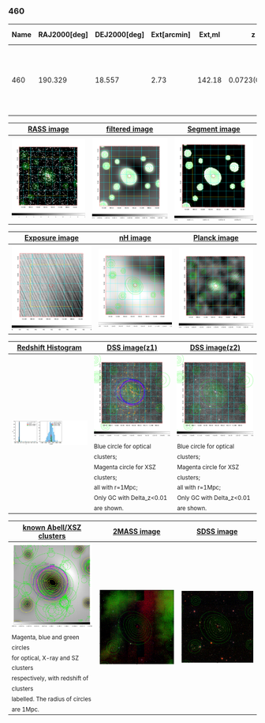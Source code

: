 <div STYLE="page-break-after: always;"></div>

### 460

|Name|RAJ2000[deg]|DEJ2000[deg] |Ext[arcmin]| Ext,ml | z | z_src| C|GC(XSZ,Delta_z<0.01)| GC(OPT,Delta_z<0.01)|GC| R_sig[arcmin] | R500[arcmin] | R500[Mpc]| CRsig[c/s] | CR500[c/s] |L500[1E44 erg/s]|F500[1E-12 erg/s/cm^2]| M500[1E14 Msun]|Tx[keV]|Cnt_sig|Beta|Rc[arcmin]|Comment|Alias|
|---|---|---|---|---|---|------|---|--------|---------|----------|---|---|---|---|---|---|---|---|---|---|---|---|---|---|
|460| 190.329| 18.557| 2.73| 142.18| 0.0723(0.005)| z1, z_xsz| B| F20, L03, MCXC, PSZ2, Tar, XB| A, N, W| A, C, F20, L03, MCXC, N, PSZ2, Tar, W, XB| 8.800| 10.844| 0.896| 0.371(0.038)| 0.386(0.040)| 0.957(0.055)| 7.500(0.431)| 2.19(0.06)| 3.55(0.07)| 158.2| 0.933(-0.080+0.048)| 5.655(-0.577+0.408)| -| k340|

|[RASS image](../image/460/460_img.pdf)|[filtered image](../image/460/460_fil.pdf)|[Segment image](../image/460/460_seg.pdf)|
|-------------------|--------------------|-------------------|
| <img src="../image/460/460_img.png" width="300">  | <img src="../image/460/460_fil.png" width="300">   | <img src="../image/460/460_seg.png" width="300">  |

|[Exposure image](../image/460/460_mex.pdf)| [nH image](../image/460/460_nh.pdf)| [Planck image](../image/460/460_p.pdf)|
|-------------------|--------------------|-------------------|
|<img src="../image/460/460_mex.png" width="300">   | <img src="../image/460/460_nh.png" width="300">    | <img src="../image/460/460_p.png" width="300"> |

|[Redshift Histogram](../image/460/460_zg.pdf) | [DSS image(z1)](../image/460/460_dss_z1.pdf)      |  [DSS image(z2)](../image/460/460_dss_z2.pdf)    |
|-------------------|--------------------|-------------------|
|<img src="../image/460/460_zg.png" width="300"> |<img src="../image/460/460_dss_z1.png" width="300"> <sub><br>Blue circle for optical clusters; <br>Magenta circle for XSZ clusters; <br>all with r=1Mpc; <br>Only GC with Delta_z<0.01 are shown. </sub>| <img src="../image/460/460_dss_z2.png" width="300"><sub><br>Blue circle for optical clusters; <br>Magenta circle for XSZ clusters; <br>all with r=1Mpc; <br>Only GC with Delta_z<0.01 are shown. </sub> |

|[known Abell/XSZ clusters](../image/460/460_gc.pdf) | [2MASS image](../image/460/460_2mass.pdf)      |[SDSS image](../image/460/460_sdss.pdf)   |
|-------------------|-------------------|-------------------|
|<img src=../image/460/460_gc.png width="300"> <br><sub>Magenta, blue and green circles <br>for optical, X-ray and SZ clusters <br>respectively, with redshift of clusters <br>labelled. The radius of circles <br>are 1Mpc.</sub>|<img src="../image/460/460_2mass.png" width="300">  | <img src="../image/460/460_sdss.png" width="300">  |





